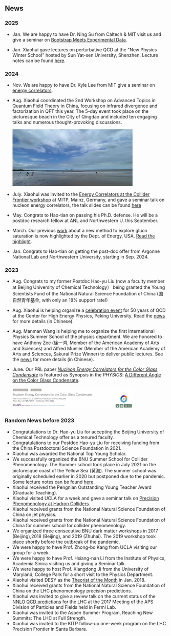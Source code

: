 ## News
### 2025
- Jan.  We are happy to have Dr. Ning Su from Caltech & MIT visit us and give a seminar on [Bootstrap Meets Experimental Data](https://multiscale.bnu.edu.cn/xsbg/51e3c055679a44f0b96e717aaa50569c.htm).

- Jan. Xiaohui gave lectures on perturbative QCD at the "New Physics Winter School" hosted by Sun Yat-sen University, Shenzhen. Lecture notes can be found [here](https://l-x-x.github.io/teaching/). 
  
### 2024
- Nov. We are happy to have Dr. Kyle Lee from MIT give a seminar on [energy correlators](https://physics.bnu.edu.cn/docs/2024-10/d6ced4a28fa44e29bf068f284354b89d.pdf).
  
- Aug. Xiaohui coordinated the 2nd Workshop on Advanced Topics in Quantum Field Theory in China, focusing on infrared divergence and factorization in QFT this year. The 5-day event took place on the picturesque beach in the City of Qingdao and included ten engaging talks and numerous thought-provoking discussions.
  
  <img src="./IMG_8668-1.jpg" width="375" height="177">
 
- July. Xiaohui was invited to the [Energy Correlators at the Collider Frontier workshop](https://indico.mitp.uni-mainz.de/event/358/overview) at MITP, Mainz, Germany, and gave a seminar talk on nucleon energy correlators, the talk slides can be found [here](https://indico.mitp.uni-mainz.de/event/358/contributions/5004/attachments/3607/4681/neec-eccf.pdf)
   
- May. Congrats to Hao-tian on passing his Ph.D. defense. He will be a postdoc research fellow at ANL and Northwestern U. this September.
  
- March. Our previous [work](https://journals.aps.org/prl/abstract/10.1103/PhysRevLett.130.181901) about a new method to explore gluon saturation is now highlighted by the Dept. of Energy, USA. [Read the highlight](https://science.osti.gov/np/Highlights/2024/3e).
  
- Jan. Congrats to Hao-tian on getting the post-doc offer from Argonne National Lab and Northwestern University, starting in Sep. 2024.
  
### 2023
- Aug. Congrats to my former Postdoc Hao-yu Liu (now a faculty member at Beijing University of Chemical Technology）
  being granted the Young Scientists Fund of the National Natural Science Foundation of China (国自然青年基金, with only an 18% support rate!)

- Aug. Xiaohui is helping organize a [celebration event](https://indico.ihep.ac.cn/event/19797/) for 50 years of QCD at the Center for High Energy Physics, Peking University. Read the [news](https://rchep.pku.edu.cn/info/1034/1200.htm) for more details (in Chinese). 
  
- Aug. Manman Wang is helping me to organize the first International Physics Summer School of the physics department. We are honored to have Anthony Zee (徐一鸿, Member of the American Academy of Arts and Sciences) and Alfred Mueller (Member of the American Academy of Arts and Sciences, Sakurai Prize Winner) to deliver public lectures. See the [news](https://news.bnu.edu.cn/zx/zhxw/a3062beb4e5348a681e6c30935719363.htm) for more details (in Chinese).

- June. Our PRL paper *[Nucleon Energy Correlators for the Color Glass Condensate](https://journals.aps.org/prl/abstract/10.1103/PhysRevLett.130.181901)* is featured as Synopsis in the *PHYSICS*: [A Different Angle on the Color Glass Condensate](https://physics.aps.org/articles/v16/s89).

    <img src="./cgc.jpg" width="375" height="67"> 


### Random News before 2023 
- Congratulations to Dr. Hao-yu Liu for accepting the Beijing University of Chemical Technology offer as a tenured faculty.
- Congratulations to our Postdoc Hao-yu Liu for receiving funding from the China Postdoctoral Science Foundation in 2021.
- Xiaohui was awarded the National Top Young Scholar.
- We successfully organized the BNU Summer School for Collider Phenomenology. The Summer school took place in July 2021 on the picturesque coast of the Yellow Sea (黄海). The summer school was originally scheduled earlier in 2020 but postponed due to the pandemic. Some lecture notes can be found [here](https://indico.ihep.ac.cn/event/11211/timetable/#20210705). 
- Xiaohui received the Pengnian Outstanding Young Teacher Award (Graduate Teaching).
- Xiaohui visited UCLA for a week and gave a seminar talk on [Precision Phenomenology at Hadron Colliders](https://nuclear.physics.ucla.edu/sites/default/files/xiaohui-liu.pdf). 
- Xiaohui received grants from the National Natural Science Foundation of China on jet physics.
- Xiaohui received grants from the National Natural Science Foundation of China for summer school for collider phenomenology.
- We organized three consecutive BNU dark matter workshops in 2017 (Beijing),2018 (Beijing), and 2019 (Zhuhai). The 2019 workshop took place shortly before the outbreak of the pandemic. 
- We were happy to have Prof. Zhong-bo Kang from UCLA visiting our group for a week.
- We were happy to have Prof. Hsiang-nan Li from the Institute of Physics, Academia Sinica visiting us and giving a Seminar talk.
- We were happy to host Prof. Xiangdong Ji from the University of Maryland, College Park for a short visit to the Physics Department.
- Xiaohui visited DESY as the [Theorist of the Month](https://www.terascale.de/research_topics/rt1_physics_analysis/analysis_centre/theorist_of_the_month/) in Jan. 2018.
- Xiaohui received grants from the National Natural Science Foundation of China on the LHC phenomenology precision predictions.
- Xiaohui was invited to give a review talk on the current status of the [NNLO QCD predictions](https://indico.fnal.gov/event/11999/contributions/11441/attachments/7400/9502/dpf2017.pdf) for the LHC at the 2017 Meeting of the APS Division of Particles and Fields held in Fermi Lab.
- Xiaohui was invited to the Aspen Summer Program, Reaching New Summits: The LHC at Full Strength. 
- Xiaohui was invited to the KITP follow-up one-week program on the LHC Precision Frontier in Santa Barbara. 
